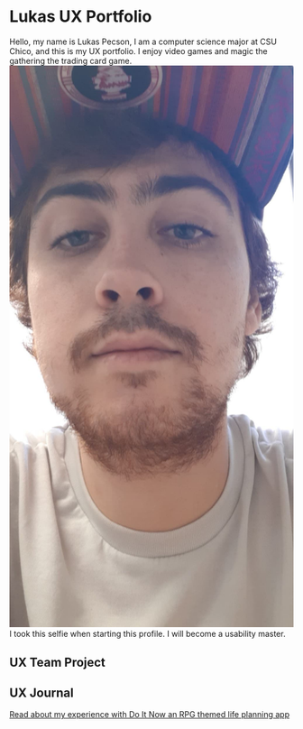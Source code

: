 # Lukas UX Portfolio
Hello, my name is Lukas Pecson, I am a computer science major at CSU Chico, and this is my UX portfolio. I enjoy video games and magic the gathering the trading card game.
![Selfie](/assets/mecurrent.jpg)
I took this selfie when starting this profile. I will become a usability master.
## UX Team Project


## UX Journal

[Read about my experience with Do It Now an RPG themed life planning app ](j01/)
